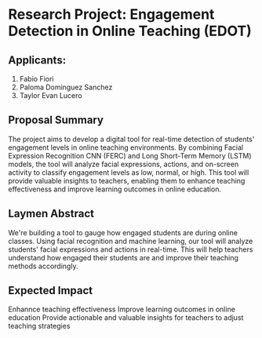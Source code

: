 # Research Project: Engagement Detection in Online Teaching (EDOT)

## Applicants:
1. Fabio Fiori
2. Paloma Dominguez Sanchez
3. Taylor Evan Lucero
   
## Proposal Summary
The project aims to develop a digital tool for real-time detection of students' engagement levels in online teaching environments. By combining Facial Expression Recognition CNN (FERC) and Long Short-Term Memory (LSTM) models, the tool will analyze facial expressions, actions, and on-screen activity to classify engagement levels as low, normal, or high. This tool will provide valuable insights to teachers, enabling them to enhance teaching effectiveness and improve learning outcomes in online education.

## Laymen Abstract
We're building a tool to gauge how engaged students are during online classes. Using facial recognition and machine learning, our tool will analyze students' facial expressions and actions in real-time. This will help teachers understand how engaged their students are and improve their teaching methods accordingly.

## Expected Impact
Enhannce teaching effectiveness
Improve learning outcomes in online education
Provide actionable and valuable insights for teachers to adjust teaching strategies
